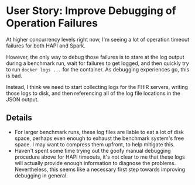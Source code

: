 # User Story: Improve Debugging of Operation Failures 

At higher concurrency levels right now,
  I'm seeing a lot of operation timeout failures for both HAPI and Spark.

However, the only way to debug those failures
  is to stare at the log output during a benchmark run,
  wait for failures to get logged,
  and then quickly try to run `docker logs ...` for the container.
As debugging experiences go,
  this is bad.

Instead, I think we need to start collecting logs for the FHIR servers,
  writing those logs to disk,
  and then referencing all of the log file locations in the JSON output.

## Details

* For larger benchmark runs, these log files are liable to eat a lot of disk space,
    perhaps even enough to exhaust the benchmark system's free space.
  I may want to compress them upfront, to help mitigate this.
* Haven't spent some time trying out the goofy manual debugging procedure above for HAPI timeouts,
    it's not clear to me that these logs
    will actually provide enough information to diagnose the problems.
  Nevertheless, this seems like a necessary first step towards improving debugging in general.